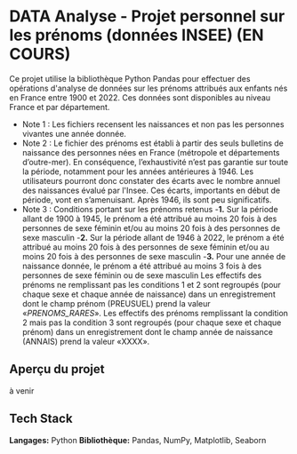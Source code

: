 # DATA Analyse - Projet personnel sur les prénoms (données INSEE) (EN COURS)

Ce projet utilise la bibliothèque Python Pandas pour effectuer des opérations d'analyse de données sur les prénoms attribués aux enfants nés en France entre 1900 et 2022. 
Ces données sont disponibles au niveau France et par département.
- Note 1 : Les fichiers recensent les naissances et non pas les personnes vivantes une année donnée.
- Note 2 : Le fichier des prénoms est établi à partir des seuls bulletins de naissance des personnes nées en France (métropole et départements d’outre-mer). En conséquence, l’exhaustivité n’est pas garantie sur toute la période, notamment pour les années antérieures à 1946. Les utilisateurs pourront donc constater des écarts avec le nombre annuel des naissances évalué par l'Insee. Ces écarts, importants en début de période, vont en s’amenuisant. Après 1946, ils sont peu significatifs.
- Note 3 : Conditions portant sur les prénoms retenus
-**1.** Sur la période allant de 1900 à 1945, le prénom a été attribué au moins 20 fois à des personnes de sexe féminin et/ou au moins 20 fois à des personnes de sexe masculin
-**2.** Sur la période allant de 1946 à 2022, le prénom a été attribué au moins 20 fois à des personnes de sexe féminin et/ou au moins 20 fois à des personnes de sexe masculin
-**3.** Pour une année de naissance donnée, le prénom a été attribué au moins 3 fois à des personnes de sexe féminin ou de sexe masculin
Les effectifs des prénoms ne remplissant pas les conditions 1 et 2 sont regroupés (pour chaque sexe et chaque année de naissance) dans un enregistrement dont le champ prénom (PREUSUEL) prend la valeur «_PRENOMS_RARES_». Les effectifs des prénoms remplissant la condition 2 mais pas la condition 3 sont regroupés (pour chaque sexe et chaque prénom) dans un enregistrement dont le champ année de naissance (ANNAIS) prend la valeur «XXXX».

## Aperçu du projet

à venir

## Tech Stack

**Langages:** Python
**Bibliothèque:** Pandas, NumPy, Matplotlib, Seaborn





